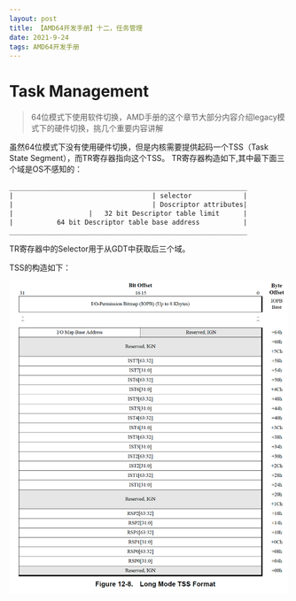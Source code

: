 ```yaml
---
layout: post
title: 【AMD64开发手册】十二，任务管理
date: 2021-9-24
tags: AMD64开发手册    
---
```


# Task Management

> 64位模式下使用软件切换，AMD手册的这个章节大部分内容介绍legacy模式下的硬件切换，挑几个重要内容讲解

虽然64位模式下没有使用硬件切换，但是内核需要提供起码一个TSS（Task State Segment），而TR寄存器指向这个TSS。
TR寄存器构造如下,其中最下面三个域是OS不感知的：
```
____________________________________________________________
|                                   | selector             |
|                                   | Doscriptor attributes|
|                   |   32 bit Descriptor table limit      |
|           64 bit Descriptor table base address           |
____________________________________________________________
```
TR寄存器中的Selector用于从GDT中获取后三个域。

TSS的构造如下：

<img src="https://raw.githubusercontent.com/arafatms/arafatms.github.io/main/images/posts/20210924-TaskManagement/TSS.png"
 width="700px" />